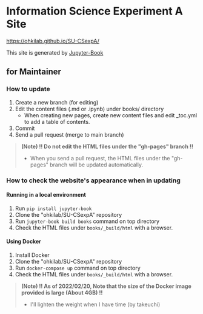 # Information Science Experiment A Site
https://ohkilab.github.io/SU-CSexpA/

This site is generated by [Jupyter-Book](https://jupyterbook.org/intro.html)

## for Maintainer

### How to update
1. Create a new branch (for editing)
1. Edit the content files (.md or .ipynb) under books/ directory
    - When creating new pages, create new content files and edit _toc.yml to add a table of contents.
1. Commit
1. Send a pull request (merge to main branch)

> **(Note) !! Do not edit the HTML files under the "gh-pages" branch !!**
> - When you send a pull request, the HTML files under the "gh-pages" branch will be updated automatically.

### How to check the website's appearance when in updating

#### Running in a local environment
1. Run ```pip install jupyter-book```
1. Clone the "ohkilab/SU-CSexpA" repository
1. Run ```jupyter-book build books``` command on top directory
1. Check the HTML files under ```books/_build/html``` with a browser.

#### Using Docker
1. Install Docker
1. Clone the "ohkilab/SU-CSexpA" repository
1. Run ```docker-compose up``` command on top directory
1. Check the HTML files under ```books/_build/html``` with a browser.


> **(Note) !! As of 2022/02/20, Note that the size of the Docker image provided is large (About 4GB) !!**
> - I'll lighten the weight when I have time (by takeuchi)
